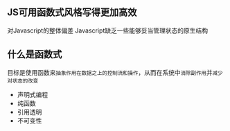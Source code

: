 ## JS可用函数式风格写得更加高效
对Javascript的整体偏差
Javascript缺乏一些能够妥当管理状态的原生结构

## 什么是函数式
目标是使用函数来`抽象作用在数据之上的控制流和操作`，从而在系统中`消除副作用`并`减少对状态的改变`

- 声明式编程
- 纯函数
- 引用透明
- 不可变性